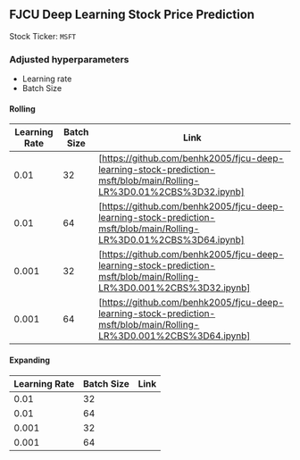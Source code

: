 ## FJCU Deep Learning Stock Price Prediction

Stock Ticker: `MSFT`

### Adjusted hyperparameters
- Learning rate
- Batch Size

#### Rolling
| Learning Rate | Batch Size | Link |
| ------------- | ------------- | ------------- |
| 0.01 | 32 | [https://github.com/benhk2005/fjcu-deep-learning-stock-prediction-msft/blob/main/Rolling-LR%3D0.01%2CBS%3D32.ipynb] |
| 0.01 | 64 | [https://github.com/benhk2005/fjcu-deep-learning-stock-prediction-msft/blob/main/Rolling-LR%3D0.01%2CBS%3D64.ipynb] |
| 0.001 | 32 | [https://github.com/benhk2005/fjcu-deep-learning-stock-prediction-msft/blob/main/Rolling-LR%3D0.001%2CBS%3D32.ipynb] |
| 0.001 | 64 | [https://github.com/benhk2005/fjcu-deep-learning-stock-prediction-msft/blob/main/Rolling-LR%3D0.001%2CBS%3D64.ipynb] |


#### Expanding
| Learning Rate | Batch Size | Link |
| ------------- | ------------- | ------------- |
| 0.01 | 32 | |
| 0.01 | 64 | |
| 0.001 | 32 | |
| 0.001 | 64 | |

